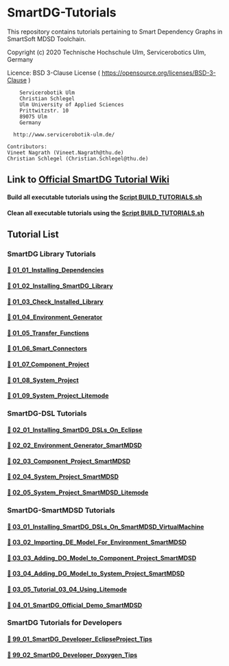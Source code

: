 # SmartDG-Tutorials
This repository contains tutorials pertaining to Smart Dependency Graphs in SmartSoft MDSD Toolchain.

Copyright (c) 2020 Technische Hochschule Ulm, Servicerobotics Ulm, Germany

Licence: BSD 3-Clause License ( https://opensource.org/licenses/BSD-3-Clause )

        Servicerobotik Ulm 
        Christian Schlegel
        Ulm University of Applied Sciences
        Prittwitzstr. 10
        89075 Ulm
        Germany

	  http://www.servicerobotik-ulm.de/

	Contributors:
	Vineet Nagrath (Vineet.Nagrath@thu.de)
	Christian Schlegel (Christian.Schlegel@thu.de)
	

## Link to [Official SmartDG Tutorial Wiki](https://wiki.servicerobotik-ulm.de/tutorials:smartdg:start)

#### Build all executable tutorials using the [Script BUILD_TUTORIALS.sh](BUILD_TUTORIALS.sh)

#### Clean all executable tutorials using the [Script BUILD_TUTORIALS.sh](BUILD_TUTORIALS.sh)

## Tutorial List

### SmartDG Library Tutorials

#### [ :notebook: 01_01_Installing_Dependencies](01_01_Installing_Dependencies/README.md)

#### [ :notebook: 01_02_Installing_SmartDG_Library](01_02_Installing_SmartDG_Library/README.md)

#### [ :notebook: 01_03_Check_Installed_Library](01_03_Check_Installed_Library/README.md)

#### [ :notebook: 01_04_Environment_Generator](01_04_Environment_Generator/README.md)

#### [ :notebook: 01_05_Transfer_Functions](01_05_Transfer_Functions/README.md)

#### [ :notebook: 01_06_Smart_Connectors](01_06_Smart_Connectors/README.md)

#### [ :notebook: 01_07_Component_Project](01_07_Component_Project/README.md)

#### [ :notebook: 01_08_System_Project](01_08_System_Project/README.md)

#### [ :notebook: 01_09_System_Project_Litemode](01_09_System_Project_Litemode/README.md)

### SmartDG-DSL Tutorials

#### [ :notebook: 02_01_Installing_SmartDG_DSLs_On_Eclipse](02_01_Installing_SmartDG_DSLs_On_Eclipse/README.md)

#### [ :notebook: 02_02_Environment_Generator_SmartMDSD](02_02_Environment_Generator_SmartMDSD/README.md)

#### [ :notebook: 02_03_Component_Project_SmartMDSD](02_03_Component_Project_SmartMDSD/README.md)

#### [ :notebook: 02_04_System_Project_SmartMDSD](02_04_System_Project_SmartMDSD/README.md)

#### [ :notebook: 02_05_System_Project_SmartMDSD_Litemode](02_05_System_Project_SmartMDSD_Litemode/README.md)

### SmartDG-SmartMDSD Tutorials

#### [ :notebook: 03_01_Installing_SmartDG_DSLs_On_SmartMDSD_VirtualMachine](03_01_Installing_SmartDG_DSLs_On_SmartMDSD_VirtualMachine/README.md)

#### [ :notebook: 03_02_Importing_DE_Model_For_Environment_SmartMDSD](03_02_Importing_DE_Model_For_Environment_SmartMDSD/README.md)

#### [ :notebook: 03_03_Adding_DO_Model_to_Component_Project_SmartMDSD](03_03_Adding_DO_Model_to_Component_Project_SmartMDSD/README.md)

#### [ :notebook: 03_04_Adding_DG_Model_to_System_Project_SmartMDSD](03_04_Adding_DG_Model_to_System_Project_SmartMDSD/README.md)

#### [ :notebook: 03_05_Tutorial_03_04_Using_Litemode](03_05_Tutorial_03_04_Using_Litemode/README.md)

#### [ :notebook: 04_01_SmartDG_Official_Demo_SmartMDSD](04_01_SmartDG_Official_Demo_SmartMDSD/README.md)

### SmartDG Tutorials for Developers

#### [ :notebook: 99_01_SmartDG_Developer_EclipseProject_Tips](99_01_SmartDG_Developer_EclipseProject_Tips/README.md)	

#### [ :notebook: 99_02_SmartDG_Developer_Doxygen_Tips](99_02_SmartDG_Developer_Doxygen_Tips/README.md)

